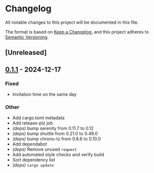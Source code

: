# Changelog

All notable changes to this project will be documented in this file.

The format is based on [Keep a Changelog](https://keepachangelog.com/en/1.0.0/),
and this project adheres to [Semantic Versioning](https://semver.org/spec/v2.0.0.html).

## [Unreleased]

## [0.1.1](https://github.com/caspermeijn/planning-bot/compare/v0.1.0...v0.1.1) - 2024-12-17

### Fixed

- Invitation time on the same day

### Other

- Add cargo.toml metadata
- Add release-plz job
- *(deps)* bump serenity from 0.11.7 to 0.12
- *(deps)* bump shuttle from 0.21.0 to 0.49.0
- *(deps)* bump chrono-tz from 0.8.6 to 0.10.0
- Add dependabot
- *(deps)* Remove unused `reqwest`
- Add automated style checks and verify build
- Sort dependency list
- *(deps)* `cargo update`
